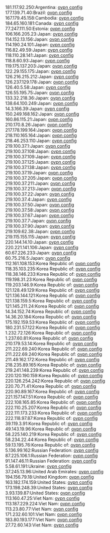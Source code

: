 181.117.92.250:Argentina: [ovpn config](vpn/181_117_92_250.ovpn)  
177.139.71.40:Brazil: [ovpn config](vpn/177_139_71_40.ovpn)  
167.179.45.158:Cambodia: [ovpn config](vpn/167_179_45_158.ovpn)  
184.65.160.181:Canada: [ovpn config](vpn/184_65_160_181.ovpn)  
77.247.111.50:Estonia: [ovpn config](vpn/77_247_111_50.ovpn)  
106.166.205.23:Japan: [ovpn config](vpn/106_166_205_23.ovpn)  
114.152.13.156:Japan: [ovpn config](vpn/114_152_13_156.ovpn)  
114.190.24.101:Japan: [ovpn config](vpn/114_190_24_101.ovpn)  
116.82.49.59:Japan: [ovpn config](vpn/116_82_49_59.ovpn)  
118.110.28.141:Japan: [ovpn config](vpn/118_110_28_141.ovpn)  
118.8.60.93:Japan: [ovpn config](vpn/118_8_60_93.ovpn)  
119.175.137.203:Japan: [ovpn config](vpn/119_175_137_203.ovpn)  
122.29.155.175:Japan: [ovpn config](vpn/122_29_155_175.ovpn)  
126.216.215.212:Japan: [ovpn config](vpn/126_216_215_212.ovpn)  
126.237.129.178:Japan: [ovpn config](vpn/126_237_129_178.ovpn)  
126.40.5.58:Japan: [ovpn config](vpn/126_40_5_58.ovpn)  
126.55.195.75:Japan: [ovpn config](vpn/126_55_195_75.ovpn)  
133.32.218.36:Japan: [ovpn config](vpn/133_32_218_36.ovpn)  
138.64.100.249:Japan: [ovpn config](vpn/138_64_100_249.ovpn)  
14.3.166.39:Japan: [ovpn config](vpn/14_3_166_39.ovpn)  
150.249.168.162:Japan: [ovpn config](vpn/150_249_168_162.ovpn)  
160.86.115.21:Japan: [ovpn config](vpn/160_86_115_21.ovpn)  
210.170.8.26:Japan: [ovpn config](vpn/210_170_8_26.ovpn)  
217.178.199.164:Japan: [ovpn config](vpn/217_178_199_164.ovpn)  
218.110.165.164:Japan: [ovpn config](vpn/218_110_165_164.ovpn)  
218.46.253.110:Japan: [ovpn config](vpn/218_46_253_110.ovpn)  
219.100.37.1:Japan: [ovpn config](vpn/219_100_37_1.ovpn)  
219.100.37.108:Japan: [ovpn config](vpn/219_100_37_108.ovpn)  
219.100.37.109:Japan: [ovpn config](vpn/219_100_37_109.ovpn)  
219.100.37.125:Japan: [ovpn config](vpn/219_100_37_125.ovpn)  
219.100.37.138:Japan: [ovpn config](vpn/219_100_37_138.ovpn)  
219.100.37.19:Japan: [ovpn config](vpn/219_100_37_19.ovpn)  
219.100.37.205:Japan: [ovpn config](vpn/219_100_37_205.ovpn)  
219.100.37.211:Japan: [ovpn config](vpn/219_100_37_211.ovpn)  
219.100.37.213:Japan: [ovpn config](vpn/219_100_37_213.ovpn)  
219.100.37.22:Japan: [ovpn config](vpn/219_100_37_22.ovpn)  
219.100.37.4:Japan: [ovpn config](vpn/219_100_37_4.ovpn)  
219.100.37.50:Japan: [ovpn config](vpn/219_100_37_50.ovpn)  
219.100.37.58:Japan: [ovpn config](vpn/219_100_37_58.ovpn)  
219.100.37.67:Japan: [ovpn config](vpn/219_100_37_67.ovpn)  
219.100.37.7:Japan: [ovpn config](vpn/219_100_37_7.ovpn)  
219.100.37.90:Japan: [ovpn config](vpn/219_100_37_90.ovpn)  
219.109.62.38:Japan: [ovpn config](vpn/219_109_62_38.ovpn)  
219.115.155.115:Japan: [ovpn config](vpn/219_115_155_115.ovpn)  
220.144.14.10:Japan: [ovpn config](vpn/220_144_14_10.ovpn)  
220.221.141.106:Japan: [ovpn config](vpn/220_221_141_106.ovpn)  
60.67.226.233:Japan: [ovpn config](vpn/60_67_226_233.ovpn)  
60.75.216.5:Japan: [ovpn config](vpn/60_75_216_5.ovpn)  
112.161.108.153:Korea Republic of: [ovpn config](vpn/112_161_108_153.ovpn)  
118.35.103.235:Korea Republic of: [ovpn config](vpn/118_35_103_235.ovpn)  
118.38.146.233:Korea Republic of: [ovpn config](vpn/118_38_146_233.ovpn)  
119.198.31.23:Korea Republic of: [ovpn config](vpn/119_198_31_23.ovpn)  
119.203.146.9:Korea Republic of: [ovpn config](vpn/119_203_146_9.ovpn)  
121.128.49.129:Korea Republic of: [ovpn config](vpn/121_128_49_129.ovpn)  
121.136.144.121:Korea Republic of: [ovpn config](vpn/121_136_144_121.ovpn)  
121.138.159.5:Korea Republic of: [ovpn config](vpn/121_138_159_5.ovpn)  
121.145.211.24:Korea Republic of: [ovpn config](vpn/121_145_211_24.ovpn)  
14.34.152.74:Korea Republic of: [ovpn config](vpn/14_34_152_74.ovpn)  
14.36.20.184:Korea Republic of: [ovpn config](vpn/14_36_20_184.ovpn)  
175.192.159.53:Korea Republic of: [ovpn config](vpn/175_192_159_53.ovpn)  
180.231.57.122:Korea Republic of: [ovpn config](vpn/180_231_57_122.ovpn)  
1.232.72.126:Korea Republic of: [ovpn config](vpn/1_232_72_126.ovpn)  
1.237.60.81:Korea Republic of: [ovpn config](vpn/1_237_60_81.ovpn)  
210.179.53.14:Korea Republic of: [ovpn config](vpn/210_179_53_14.ovpn)  
211.222.69.240:Korea Republic of: [ovpn config](vpn/211_222_69_240.ovpn)  
211.222.69.240:Korea Republic of: [ovpn config](vpn/211_222_69_240.ovpn)  
211.49.162.172:Korea Republic of: [ovpn config](vpn/211_49_162_172.ovpn)  
218.235.89.165:Korea Republic of: [ovpn config](vpn/218_235_89_165.ovpn)  
219.241.148.239:Korea Republic of: [ovpn config](vpn/219_241_148_239.ovpn)  
220.120.190.159:Korea Republic of: [ovpn config](vpn/220_120_190_159.ovpn)  
220.126.254.242:Korea Republic of: [ovpn config](vpn/220_126_254_242.ovpn)  
220.70.71.41:Korea Republic of: [ovpn config](vpn/220_70_71_41.ovpn)  
220.90.89.167:Korea Republic of: [ovpn config](vpn/220_90_89_167.ovpn)  
221.157.147.51:Korea Republic of: [ovpn config](vpn/221_157_147_51.ovpn)  
222.108.165.85:Korea Republic of: [ovpn config](vpn/222_108_165_85.ovpn)  
222.110.25.207:Korea Republic of: [ovpn config](vpn/222_110_25_207.ovpn)  
222.111.173.233:Korea Republic of: [ovpn config](vpn/222_111_173_233.ovpn)  
222.118.97.87:Korea Republic of: [ovpn config](vpn/222_118_97_87.ovpn)  
39.119.3.91:Korea Republic of: [ovpn config](vpn/39_119_3_91.ovpn)  
49.143.19.96:Korea Republic of: [ovpn config](vpn/49_143_19_96.ovpn)  
58.225.140.219:Korea Republic of: [ovpn config](vpn/58_225_140_219.ovpn)  
58.234.22.44:Korea Republic of: [ovpn config](vpn/58_234_22_44.ovpn)  
59.13.195.76:Korea Republic of: [ovpn config](vpn/59_13_195_76.ovpn)  
5.136.99.162:Russian Federation: [ovpn config](vpn/5_136_99_162.ovpn)  
87.225.106.1:Russian Federation: [ovpn config](vpn/87_225_106_1.ovpn)  
91.147.46.11:Russian Federation: [ovpn config](vpn/91_147_46_11.ovpn)  
5.58.61.191:Ukraine: [ovpn config](vpn/5_58_61_191.ovpn)  
37.245.13.96:United Arab Emirates: [ovpn config](vpn/37_245_13_96.ovpn)  
194.156.79.18:United Kingdom: [ovpn config](vpn/194_156_79_18.ovpn)  
163.182.174.159:United States: [ovpn config](vpn/163_182_174_159.ovpn)  
173.198.248.39:United States: [ovpn config](vpn/173_198_248_39.ovpn)  
3.93.139.87:United States: [ovpn config](vpn/3_93_139_87.ovpn)  
113.160.47.25:Viet Nam: [ovpn config](vpn/113_160_47_25.ovpn)  
113.187.229.224:Viet Nam: [ovpn config](vpn/113_187_229_224.ovpn)  
113.23.80.77:Viet Nam: [ovpn config](vpn/113_23_80_77.ovpn)  
171.232.60.101:Viet Nam: [ovpn config](vpn/171_232_60_101.ovpn)  
183.80.193.177:Viet Nam: [ovpn config](vpn/183_80_193_177.ovpn)  
27.72.60.143:Viet Nam: [ovpn config](vpn/27_72_60_143.ovpn)  
